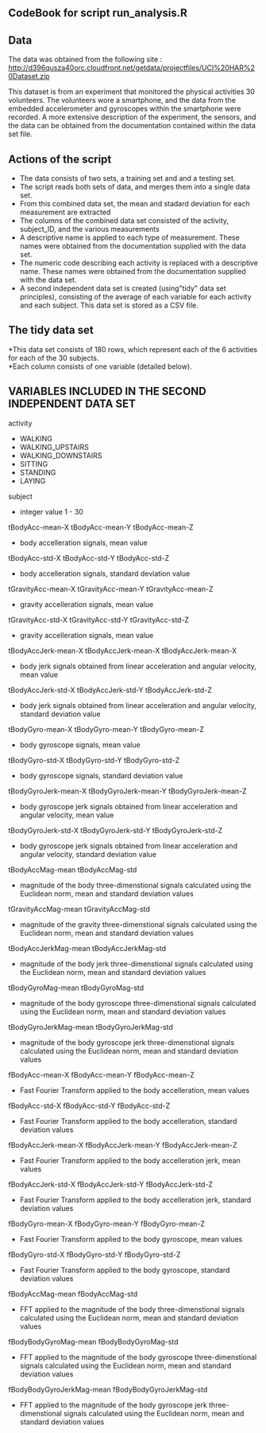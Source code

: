 ## CodeBook for script run_analysis.R

## Data
The data was obtained from the following site :
http://d396qusza40orc.cloudfront.net/getdata/projectfiles/UCI%20HAR%20Dataset.zip

This dataset is from an experiment that monitored the physical activities 30 volunteers.  The volunteers wore a smartphone, and the data from the embedded accelerometer and gyroscopes within the smartphone were recorded.  A more extensive description of the experiment, the sensors, and the data can be obtained from the documentation contained within the data set file.


## Actions of the script
* The data consists of two sets, a training set and and a testing set.  
* The script reads both sets of data, and merges them into a single data set.
* From this combined data set, the mean and stadard deviation for each measurement are extracted
* The columns of the combined data set consisted of the activity, subject_ID, and the various measurements
* A descriptive name is applied to each type of measurement.  These names were obtained from the documentation supplied with the data set.
* The numeric code describing each activity is replaced with a descriptive name.  These names were obtained from the documentation supplied with the data set.
* A second independent data set is created (using"tidy" data set principles), consisting of the average of each variable for each activity and each subject.  This data set is stored as a CSV file.


## The tidy data set
*This data set consists of 180 rows, which represent each of the 6 activities for each of the 30 subjects.  
*Each column consists of one variable (detailed below).


## VARIABLES INCLUDED IN THE SECOND INDEPENDENT DATA SET
activity
* WALKING
* WALKING_UPSTAIRS
* WALKING_DOWNSTAIRS
* SITTING
* STANDING
* LAYING
  
subject
* integer value 1 - 30
  
tBodyAcc-mean-X
tBodyAcc-mean-Y
tBodyAcc-mean-Z
* body accelleration signals, mean value
 
tBodyAcc-std-X
tBodyAcc-std-Y
tBodyAcc-std-Z
* body accelleration signals, standard deviation value
 
tGravityAcc-mean-X
tGravityAcc-mean-Y
tGravityAcc-mean-Z
* gravity accelleration signals, mean value

tGravityAcc-std-X
tGravityAcc-std-Y
tGravityAcc-std-Z 
* gravity accelleration signals, mean value
 
tBodyAccJerk-mean-X
tBodyAccJerk-mean-X
tBodyAccJerk-mean-X
* body jerk signals obtained from linear acceleration and angular velocity, mean value

tBodyAccJerk-std-X
tBodyAccJerk-std-Y
tBodyAccJerk-std-Z
* body jerk signals obtained from linear acceleration and angular velocity, standard deviation value

tBodyGyro-mean-X
tBodyGyro-mean-Y
tBodyGyro-mean-Z
* body gyroscope signals, mean value

tBodyGyro-std-X 
tBodyGyro-std-Y 
tBodyGyro-std-Z
* body gyroscope signals, standard deviation value

tBodyGyroJerk-mean-X
tBodyGyroJerk-mean-Y 
tBodyGyroJerk-mean-Z
* body gyroscope jerk signals obtained from linear acceleration and angular velocity, mean value

tBodyGyroJerk-std-X 
tBodyGyroJerk-std-Y 
tBodyGyroJerk-std-Z
* body gyroscope jerk signals obtained from linear acceleration and angular velocity, standard deviation value

tBodyAccMag-mean
tBodyAccMag-std 
* magnitude of the body three-dimenstional signals calculated using the Euclidean norm, mean and standard deviation values

tGravityAccMag-mean 
tGravityAccMag-std 
* magnitude of the gravity three-dimenstional signals calculated using the Euclidean norm, mean and standard deviation values

tBodyAccJerkMag-mean 
tBodyAccJerkMag-std 
* magnitude of the body jerk three-dimenstional signals calculated using the Euclidean norm, mean and standard deviation values

tBodyGyroMag-mean
tBodyGyroMag-std 
* magnitude of the body gyroscope three-dimenstional signals calculated using the Euclidean norm, mean and standard deviation values

tBodyGyroJerkMag-mean 
tBodyGyroJerkMag-std 
* magnitude of the body gyroscope jerk three-dimenstional signals calculated using the Euclidean norm, mean and standard deviation values

fBodyAcc-mean-X 
fBodyAcc-mean-Y 
fBodyAcc-mean-Z
* Fast Fourier Transform applied to the body accelleration, mean values

fBodyAcc-std-X 
fBodyAcc-std-Y 
fBodyAcc-std-Z 
* Fast Fourier Transform applied to the body accelleration, standard deviation values

fBodyAccJerk-mean-X 
fBodyAccJerk-mean-Y 
fBodyAccJerk-mean-Z
* Fast Fourier Transform applied to the body accelleration jerk, mean values

fBodyAccJerk-std-X 
fBodyAccJerk-std-Y 
fBodyAccJerk-std-Z 
* Fast Fourier Transform applied to the body accelleration jerk, standard deviation values

fBodyGyro-mean-X 
fBodyGyro-mean-Y 
fBodyGyro-mean-Z
* Fast Fourier Transform applied to the body gyroscope, mean values

fBodyGyro-std-X 
fBodyGyro-std-Y 
fBodyGyro-std-Z 
* Fast Fourier Transform applied to the body gyroscope, standard deviation values

fBodyAccMag-mean 
fBodyAccMag-std 
* FFT applied to the magnitude of the body three-dimenstional signals calculated using the Euclidean norm, mean and standard deviation values

fBodyBodyGyroMag-mean
fBodyBodyGyroMag-std 
* FFT applied to the magnitude of the body gyroscope three-dimenstional signals calculated using the Euclidean norm, mean and standard deviation values

fBodyBodyGyroJerkMag-mean 
fBodyBodyGyroJerkMag-std 
* FFT applied to the magnitude of the body gyroscope jerk three-dimenstional signals calculated using the Euclidean norm, mean and standard deviation values
